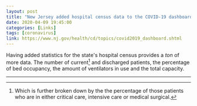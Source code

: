 ```yaml
---
layout: post
title: "New Jersey added hospital census data to the COVID-19 dashboard"
date: 2020-04-09 19:45:00
categories: [Links]
tags: [coronavirus]
link: https://www.nj.gov/health/cd/topics/covid2019_dashboard.shtml
---
```


Having added statistics for the state's hospital census provides a *ton* of more data. The number of current[^1] and discharged patients, the percentage of bed occupancy, the amount of ventilators in use and the total capacity.

***

[^1]: Which is further broken down by the the percentage of those patients who are in either critical care, intensive care or medical surgical.
